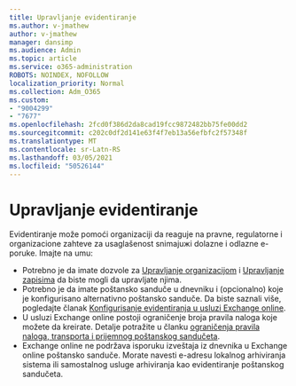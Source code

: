 ```yaml
---
title: Upravljanje evidentiranje
ms.author: v-jmathew
author: v-jmathew
manager: dansimp
ms.audience: Admin
ms.topic: article
ms.service: o365-administration
ROBOTS: NOINDEX, NOFOLLOW
localization_priority: Normal
ms.collection: Adm_O365
ms.custom:
- "9004299"
- "7677"
ms.openlocfilehash: 2fcd0f386d2da8cad19fcc9872482bb75fe00dd2
ms.sourcegitcommit: c202c0df2d141e63f4f7eb13a56efbfc2f57348f
ms.translationtype: MT
ms.contentlocale: sr-Latn-RS
ms.lasthandoff: 03/05/2021
ms.locfileid: "50526144"
---
```

# <a name="manage-journaling"></a>Upravljanje evidentiranje

Evidentiranje može pomoći organizaciji da reaguje na pravne, regulatorne i organizacione zahteve za usaglašenost snimajuжi dolazne i odlazne e-poruke. Imajte na umu:

* Potrebno je da imate dozvole za [Upravljanje organizacijom](https://go.microsoft.com/fwlink/?linkid=2115259) i [Upravljanje zapisima](https://go.microsoft.com/fwlink/?linkid=2115469) da biste mogli da upravljate njima.
* Potrebno je da imate poštansko sanduče u dnevniku i (opcionalno) koje je konfigurisano alternativno poštansko sanduče. Da biste saznali više, pogledajte članak [Konfigurisanje evidentiranja u usluzi Exchange online](https://go.microsoft.com/fwlink/?linkid=2115260).
* U usluzi Exchange online postoji ograničenje broja pravila naloga koje možete da kreirate. Detalje potražite u članku [ograničenja pravila naloga, transporta i prijemnog poštanskog sandučeta](https://go.microsoft.com/fwlink/?linkid=2115261).
* Exchange online ne podržava isporuku izveštaja iz dnevnika u Exchange online poštansko sanduče. Morate navesti e-adresu lokalnog arhiviranja sistema ili samostalnog usluge arhiviranja kao evidentiranje poštanskog sandučeta.

